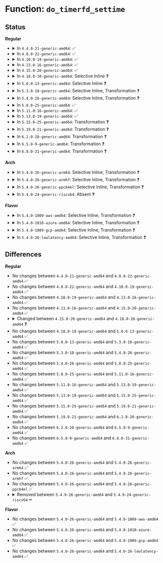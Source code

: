# Function: <code>do_timerfd_settime</code>

## Status
<b>Regular</b>
<ul>
<li>
<details>
<summary>In <code>4.4.0-21-generic-amd64</code>: ✅</summary>

```c
int do_timerfd_settime(int ufd, int flags, const struct itimerspec * new, struct itimerspec * old)
```

```json
{
  "name": "do_timerfd_settime",
  "collision_type": "Unique Static",
  "inline_type": "No",
  "funcs": [
    {
      "addr": 18446744071581304656,
      "name": "do_timerfd_settime",
      "external": false,
      "loc": "fs/timerfd.c:418",
      "file": "fs/timerfd.c",
      "inline": "seen, unknown",
      "caller_inline": [],
      "caller_func": [
        "fs/timerfd.c:SyS_timerfd_settime",
        "fs/timerfd.c:compat_SyS_timerfd_settime"
      ]
    }
  ],
  "symbols": [
    {
      "addr": 18446744071581304656,
      "name": "do_timerfd_settime",
      "section": ".text",
      "bind": "STB_LOCAL",
      "size": 975
    }
  ]
}
```
</details>
</li>
<li>
<details>
<summary>In <code>4.8.0-22-generic-amd64</code>: ✅</summary>

```c
int do_timerfd_settime(int ufd, int flags, const struct itimerspec * new, struct itimerspec * old)
```

```json
{
  "name": "do_timerfd_settime",
  "collision_type": "Unique Static",
  "inline_type": "No",
  "funcs": [
    {
      "addr": 18446744071581470800,
      "name": "do_timerfd_settime",
      "external": false,
      "loc": "fs/timerfd.c:423",
      "file": "fs/timerfd.c",
      "inline": "seen, unknown",
      "caller_inline": [],
      "caller_func": [
        "fs/timerfd.c:compat_SyS_timerfd_settime",
        "fs/timerfd.c:SyS_timerfd_settime"
      ]
    }
  ],
  "symbols": [
    {
      "addr": 18446744071581470800,
      "name": "do_timerfd_settime",
      "section": ".text",
      "bind": "STB_LOCAL",
      "size": 1052
    }
  ]
}
```
</details>
</li>
<li>
<details>
<summary>In <code>4.10.0-19-generic-amd64</code>: ✅</summary>

```c
int do_timerfd_settime(int ufd, int flags, const struct itimerspec * new, struct itimerspec * old)
```

```json
{
  "name": "do_timerfd_settime",
  "collision_type": "Unique Static",
  "inline_type": "No",
  "funcs": [
    {
      "addr": 18446744071581551488,
      "name": "do_timerfd_settime",
      "external": false,
      "loc": "fs/timerfd.c:423",
      "file": "fs/timerfd.c",
      "inline": "seen, unknown",
      "caller_inline": [],
      "caller_func": [
        "fs/timerfd.c:compat_SyS_timerfd_settime",
        "fs/timerfd.c:SyS_timerfd_settime"
      ]
    }
  ],
  "symbols": [
    {
      "addr": 18446744071581551488,
      "name": "do_timerfd_settime",
      "section": ".text",
      "bind": "STB_LOCAL",
      "size": 1042
    }
  ]
}
```
</details>
</li>
<li>
<details>
<summary>In <code>4.13.0-16-generic-amd64</code>: ✅</summary>

```c
int do_timerfd_settime(int ufd, int flags, const struct itimerspec * new, struct itimerspec * old)
```

```json
{
  "name": "do_timerfd_settime",
  "collision_type": "Unique Static",
  "inline_type": "No",
  "funcs": [
    {
      "addr": 18446744071581605392,
      "name": "do_timerfd_settime",
      "external": false,
      "loc": "fs/timerfd.c:434",
      "file": "fs/timerfd.c",
      "inline": "seen, unknown",
      "caller_inline": [],
      "caller_func": [
        "fs/timerfd.c:compat_SyS_timerfd_settime",
        "fs/timerfd.c:SyS_timerfd_settime"
      ]
    }
  ],
  "symbols": [
    {
      "addr": 18446744071581605392,
      "name": "do_timerfd_settime",
      "section": ".text",
      "bind": "STB_LOCAL",
      "size": 1009
    }
  ]
}
```
</details>
</li>
<li>
<details>
<summary>In <code>4.15.0-20-generic-amd64</code>: ✅</summary>

```c
int do_timerfd_settime(int ufd, int flags, const struct itimerspec * new, struct itimerspec * old)
```

```json
{
  "name": "do_timerfd_settime",
  "collision_type": "Unique Static",
  "inline_type": "No",
  "funcs": [
    {
      "addr": 18446744071581749552,
      "name": "do_timerfd_settime",
      "external": false,
      "loc": "fs/timerfd.c:435",
      "file": "fs/timerfd.c",
      "inline": "seen, unknown",
      "caller_inline": [],
      "caller_func": [
        "fs/timerfd.c:compat_SyS_timerfd_settime",
        "fs/timerfd.c:SyS_timerfd_settime"
      ]
    }
  ],
  "symbols": [
    {
      "addr": 18446744071581749552,
      "name": "do_timerfd_settime",
      "section": ".text",
      "bind": "STB_LOCAL",
      "size": 1015
    }
  ]
}
```
</details>
</li>
<li>
<details>
<summary>In <code>4.18.0-10-generic-amd64</code>: Selective Inline ❓</summary>

```c
int do_timerfd_settime(int ufd, int flags, const struct itimerspec64 * new, struct itimerspec64 * old)
```

```json
{
  "name": "do_timerfd_settime",
  "collision_type": "Unique Static",
  "inline_type": "Selective",
  "funcs": [
    {
      "addr": 18446744071581918368,
      "name": "do_timerfd_settime",
      "external": false,
      "loc": "fs/timerfd.c:435",
      "file": "fs/timerfd.c",
      "inline": "not declared, inlined",
      "caller_inline": [],
      "caller_func": [
        "fs/timerfd.c:__x32_compat_sys_timerfd_settime",
        "fs/timerfd.c:__ia32_compat_sys_timerfd_settime",
        "fs/timerfd.c:__ia32_sys_timerfd_settime",
        "fs/timerfd.c:__x64_sys_timerfd_settime"
      ]
    }
  ],
  "symbols": [
    {
      "addr": 18446744071581918368,
      "name": "do_timerfd_settime",
      "section": ".text",
      "bind": "STB_LOCAL",
      "size": 1093
    }
  ]
}
```
</details>
</li>
<li>
<details>
<summary>In <code>5.0.0-13-generic-amd64</code>: Selective Inline ❓</summary>

```c
int do_timerfd_settime(int ufd, int flags, const struct itimerspec64 * new, struct itimerspec64 * old)
```

```json
{
  "name": "do_timerfd_settime",
  "collision_type": "Unique Static",
  "inline_type": "Selective",
  "funcs": [
    {
      "addr": 18446744071582002736,
      "name": "do_timerfd_settime",
      "external": false,
      "loc": "fs/timerfd.c:435",
      "file": "fs/timerfd.c",
      "inline": "not declared, inlined",
      "caller_inline": [],
      "caller_func": [
        "fs/timerfd.c:__x32_compat_sys_timerfd_settime",
        "fs/timerfd.c:__ia32_compat_sys_timerfd_settime",
        "fs/timerfd.c:__ia32_sys_timerfd_settime",
        "fs/timerfd.c:__x64_sys_timerfd_settime"
      ]
    }
  ],
  "symbols": [
    {
      "addr": 18446744071582002736,
      "name": "do_timerfd_settime",
      "section": ".text",
      "bind": "STB_LOCAL",
      "size": 1093
    }
  ]
}
```
</details>
</li>
<li>
<details>
<summary>In <code>5.3.0-18-generic-amd64</code>: Selective Inline, Transformation ❓</summary>

```c
int do_timerfd_settime(int ufd, int flags, const struct itimerspec64 * new, struct itimerspec64 * old)
```

```json
{
  "name": "do_timerfd_settime",
  "collision_type": "Unique Static",
  "inline_type": "Selective",
  "funcs": [
    {
      "addr": 18446744071582138480,
      "name": "do_timerfd_settime",
      "external": false,
      "loc": "fs/timerfd.c:435",
      "file": "fs/timerfd.c",
      "inline": "not declared, inlined",
      "caller_inline": [],
      "caller_func": [
        "fs/timerfd.c:__ia32_sys_timerfd_settime32",
        "fs/timerfd.c:__x64_sys_timerfd_settime32",
        "fs/timerfd.c:__ia32_sys_timerfd_settime",
        "fs/timerfd.c:__x64_sys_timerfd_settime"
      ]
    }
  ],
  "symbols": [
    {
      "addr": 18446744071582138480,
      "name": "do_timerfd_settime.part.0",
      "section": ".text",
      "bind": "STB_LOCAL",
      "size": 1045
    },
    {
      "addr": 18446744071582139536,
      "name": "do_timerfd_settime",
      "section": ".text",
      "bind": "STB_LOCAL",
      "size": 64
    }
  ]
}
```
</details>
</li>
<li>
<details>
<summary>In <code>5.4.0-26-generic-amd64</code>: Selective Inline, Transformation ❓</summary>

```c
int do_timerfd_settime(int ufd, int flags, const struct itimerspec64 * new, struct itimerspec64 * old)
```

```json
{
  "name": "do_timerfd_settime",
  "collision_type": "Unique Static",
  "inline_type": "Selective",
  "funcs": [
    {
      "addr": 18446744071582215632,
      "name": "do_timerfd_settime",
      "external": false,
      "loc": "fs/timerfd.c:435",
      "file": "fs/timerfd.c",
      "inline": "not declared, inlined",
      "caller_inline": [],
      "caller_func": [
        "fs/timerfd.c:__ia32_sys_timerfd_settime32",
        "fs/timerfd.c:__x64_sys_timerfd_settime32",
        "fs/timerfd.c:__ia32_sys_timerfd_settime",
        "fs/timerfd.c:__x64_sys_timerfd_settime"
      ]
    }
  ],
  "symbols": [
    {
      "addr": 18446744071582215632,
      "name": "do_timerfd_settime.part.0",
      "section": ".text",
      "bind": "STB_LOCAL",
      "size": 1045
    },
    {
      "addr": 18446744071582216688,
      "name": "do_timerfd_settime",
      "section": ".text",
      "bind": "STB_LOCAL",
      "size": 64
    }
  ]
}
```
</details>
</li>
<li>
<details>
<summary>In <code>5.8.0-25-generic-amd64</code>: ✅</summary>

```c
int do_timerfd_settime(int ufd, int flags, const struct itimerspec64 * new, struct itimerspec64 * old)
```

```json
{
  "name": "do_timerfd_settime",
  "collision_type": "Unique Static",
  "inline_type": "No",
  "funcs": [
    {
      "addr": 18446744071582452816,
      "name": "do_timerfd_settime",
      "external": false,
      "loc": "fs/timerfd.c:438",
      "file": "fs/timerfd.c",
      "inline": "seen, unknown",
      "caller_inline": [],
      "caller_func": [
        "fs/timerfd.c:__ia32_sys_timerfd_settime32",
        "fs/timerfd.c:__x64_sys_timerfd_settime32",
        "fs/timerfd.c:__ia32_sys_timerfd_settime",
        "fs/timerfd.c:__x64_sys_timerfd_settime"
      ]
    }
  ],
  "symbols": [
    {
      "addr": 18446744071582452816,
      "name": "do_timerfd_settime",
      "section": ".text",
      "bind": "STB_LOCAL",
      "size": 1291
    }
  ]
}
```
</details>
</li>
<li>
<details>
<summary>In <code>5.11.0-16-generic-amd64</code>: ✅</summary>

```c
int do_timerfd_settime(int ufd, int flags, const struct itimerspec64 * new, struct itimerspec64 * old)
```

```json
{
  "name": "do_timerfd_settime",
  "collision_type": "Unique Static",
  "inline_type": "No",
  "funcs": [
    {
      "addr": 18446744071582509520,
      "name": "do_timerfd_settime",
      "external": false,
      "loc": "fs/timerfd.c:438",
      "file": "fs/timerfd.c",
      "inline": "seen, unknown",
      "caller_inline": [],
      "caller_func": [
        "fs/timerfd.c:__ia32_sys_timerfd_settime32",
        "fs/timerfd.c:__x64_sys_timerfd_settime32",
        "fs/timerfd.c:__ia32_sys_timerfd_settime",
        "fs/timerfd.c:__x64_sys_timerfd_settime"
      ]
    }
  ],
  "symbols": [
    {
      "addr": 18446744071582509520,
      "name": "do_timerfd_settime",
      "section": ".text",
      "bind": "STB_LOCAL",
      "size": 1295
    }
  ]
}
```
</details>
</li>
<li>
<details>
<summary>In <code>5.13.0-19-generic-amd64</code>: ✅</summary>

```c
int do_timerfd_settime(int ufd, int flags, const struct itimerspec64 * new, struct itimerspec64 * old)
```

```json
{
  "name": "do_timerfd_settime",
  "collision_type": "Unique Static",
  "inline_type": "No",
  "funcs": [
    {
      "addr": 18446744071582537296,
      "name": "do_timerfd_settime",
      "external": false,
      "loc": "fs/timerfd.c:438",
      "file": "fs/timerfd.c",
      "inline": "seen, unknown",
      "caller_inline": [],
      "caller_func": [
        "fs/timerfd.c:__ia32_sys_timerfd_settime32",
        "fs/timerfd.c:__x64_sys_timerfd_settime32",
        "fs/timerfd.c:__ia32_sys_timerfd_settime",
        "fs/timerfd.c:__x64_sys_timerfd_settime"
      ]
    }
  ],
  "symbols": [
    {
      "addr": 18446744071582537296,
      "name": "do_timerfd_settime",
      "section": ".text",
      "bind": "STB_LOCAL",
      "size": 1295
    }
  ]
}
```
</details>
</li>
<li>
<details>
<summary>In <code>5.15.0-25-generic-amd64</code>: Transformation ❓</summary>

```c
int do_timerfd_settime(int ufd, int flags, const struct itimerspec64 * new, struct itimerspec64 * old)
```

```json
{
  "name": "do_timerfd_settime",
  "collision_type": "Unique Static",
  "inline_type": "No",
  "funcs": [
    {
      "addr": 0,
      "name": "do_timerfd_settime",
      "external": false,
      "loc": "fs/timerfd.c:454",
      "file": "fs/timerfd.c",
      "inline": "seen, unknown",
      "caller_inline": [],
      "caller_func": [
        "fs/timerfd.c:__ia32_sys_timerfd_settime32",
        "fs/timerfd.c:__x64_sys_timerfd_settime32",
        "fs/timerfd.c:__ia32_sys_timerfd_settime",
        "fs/timerfd.c:__x64_sys_timerfd_settime"
      ]
    }
  ],
  "symbols": [
    {
      "addr": 18446744071582853072,
      "name": "do_timerfd_settime",
      "section": ".text",
      "bind": "STB_LOCAL",
      "size": 1234
    },
    {
      "addr": 18446744071592236539,
      "name": "do_timerfd_settime.cold",
      "section": ".text",
      "bind": "STB_LOCAL",
      "size": 49
    }
  ]
}
```
</details>
</li>
<li>
<details>
<summary>In <code>5.19.0-21-generic-amd64</code>: Transformation ❓</summary>

```c
int do_timerfd_settime(int ufd, int flags, const struct itimerspec64 * new, struct itimerspec64 * old)
```

```json
{
  "name": "do_timerfd_settime",
  "collision_type": "Unique Static",
  "inline_type": "No",
  "funcs": [
    {
      "addr": 0,
      "name": "do_timerfd_settime",
      "external": false,
      "loc": "fs/timerfd.c:454",
      "file": "fs/timerfd.c",
      "inline": "seen, unknown",
      "caller_inline": [],
      "caller_func": [
        "fs/timerfd.c:__ia32_sys_timerfd_settime32",
        "fs/timerfd.c:__x64_sys_timerfd_settime32",
        "fs/timerfd.c:__ia32_sys_timerfd_settime",
        "fs/timerfd.c:__x64_sys_timerfd_settime"
      ]
    }
  ],
  "symbols": [
    {
      "addr": 18446744071583412288,
      "name": "do_timerfd_settime",
      "section": ".text",
      "bind": "STB_LOCAL",
      "size": 1273
    },
    {
      "addr": 18446744071594016682,
      "name": "do_timerfd_settime.cold",
      "section": ".text",
      "bind": "STB_LOCAL",
      "size": 79
    }
  ]
}
```
</details>
</li>
<li>
<details>
<summary>In <code>6.2.0-20-generic-amd64</code>: Transformation ❓</summary>

```c
int do_timerfd_settime(int ufd, int flags, const struct itimerspec64 * new, struct itimerspec64 * old)
```

```json
{
  "name": "do_timerfd_settime",
  "collision_type": "Unique Static",
  "inline_type": "No",
  "funcs": [
    {
      "addr": 0,
      "name": "do_timerfd_settime",
      "external": false,
      "loc": "fs/timerfd.c:454",
      "file": "fs/timerfd.c",
      "inline": "seen, unknown",
      "caller_inline": [],
      "caller_func": [
        "fs/timerfd.c:__ia32_sys_timerfd_settime32",
        "fs/timerfd.c:__x64_sys_timerfd_settime32",
        "fs/timerfd.c:__ia32_sys_timerfd_settime",
        "fs/timerfd.c:__x64_sys_timerfd_settime"
      ]
    }
  ],
  "symbols": [
    {
      "addr": 18446744071583999568,
      "name": "do_timerfd_settime",
      "section": ".text",
      "bind": "STB_LOCAL",
      "size": 1273
    },
    {
      "addr": 18446744071596056368,
      "name": "do_timerfd_settime.cold",
      "section": ".text",
      "bind": "STB_LOCAL",
      "size": 79
    }
  ]
}
```
</details>
</li>
<li>
<details>
<summary>In <code>6.5.0-9-generic-amd64</code>: Transformation ❓</summary>

```c
int do_timerfd_settime(int ufd, int flags, const struct itimerspec64 * new, struct itimerspec64 * old)
```

```json
{
  "name": "do_timerfd_settime",
  "collision_type": "Unique Static",
  "inline_type": "No",
  "funcs": [
    {
      "addr": 0,
      "name": "do_timerfd_settime",
      "external": false,
      "loc": "fs/timerfd.c:454",
      "file": "fs/timerfd.c",
      "inline": "seen, unknown",
      "caller_inline": [],
      "caller_func": [
        "fs/timerfd.c:__ia32_sys_timerfd_settime32",
        "fs/timerfd.c:__x64_sys_timerfd_settime32",
        "fs/timerfd.c:__ia32_sys_timerfd_settime",
        "fs/timerfd.c:__x64_sys_timerfd_settime"
      ]
    }
  ],
  "symbols": [
    {
      "addr": 18446744071584224240,
      "name": "do_timerfd_settime",
      "section": ".text",
      "bind": "STB_LOCAL",
      "size": 1276
    },
    {
      "addr": 18446744071596580542,
      "name": "do_timerfd_settime.cold",
      "section": ".text",
      "bind": "STB_LOCAL",
      "size": 79
    }
  ]
}
```
</details>
</li>
<li>
<details>
<summary>In <code>6.8.0-31-generic-amd64</code>: Transformation ❓</summary>

```c
int do_timerfd_settime(int ufd, int flags, const struct itimerspec64 * new, struct itimerspec64 * old)
```

```json
{
  "name": "do_timerfd_settime",
  "collision_type": "Unique Static",
  "inline_type": "No",
  "funcs": [
    {
      "addr": 0,
      "name": "do_timerfd_settime",
      "external": false,
      "loc": "fs/timerfd.c:454",
      "file": "fs/timerfd.c",
      "inline": "seen, unknown",
      "caller_inline": [],
      "caller_func": [
        "fs/timerfd.c:__ia32_sys_timerfd_settime32",
        "fs/timerfd.c:__x64_sys_timerfd_settime32",
        "fs/timerfd.c:__ia32_sys_timerfd_settime",
        "fs/timerfd.c:__x64_sys_timerfd_settime"
      ]
    }
  ],
  "symbols": [
    {
      "addr": 18446744071584438832,
      "name": "do_timerfd_settime",
      "section": ".text",
      "bind": "STB_LOCAL",
      "size": 1276
    },
    {
      "addr": 18446744071597484459,
      "name": "do_timerfd_settime.cold",
      "section": ".text",
      "bind": "STB_LOCAL",
      "size": 79
    }
  ]
}
```
</details>
</li>
</ul>
<b>Arch</b>
<ul>
<li>
<details>
<summary>In <code>5.4.0-26-generic-arm64</code>: Selective Inline, Transformation ❓</summary>

```c
int do_timerfd_settime(int ufd, int flags, const struct itimerspec64 * new, struct itimerspec64 * old)
```

```json
{
  "name": "do_timerfd_settime",
  "collision_type": "Unique Static",
  "inline_type": "Selective",
  "funcs": [
    {
      "addr": 18446603336493779864,
      "name": "do_timerfd_settime",
      "external": false,
      "loc": "fs/timerfd.c:435",
      "file": "fs/timerfd.c",
      "inline": "not declared, inlined",
      "caller_inline": [],
      "caller_func": [
        "fs/timerfd.c:__arm64_sys_timerfd_settime32",
        "fs/timerfd.c:__arm64_sys_timerfd_settime"
      ]
    }
  ],
  "symbols": [
    {
      "addr": 18446603336493779864,
      "name": "do_timerfd_settime.part.0",
      "section": ".text",
      "bind": "STB_LOCAL",
      "size": 1244
    },
    {
      "addr": 18446603336493781112,
      "name": "do_timerfd_settime",
      "section": ".text",
      "bind": "STB_LOCAL",
      "size": 144
    }
  ]
}
```
</details>
</li>
<li>
<details>
<summary>In <code>5.4.0-26-generic-armhf</code>: Selective Inline, Transformation ❓</summary>

```c
int do_timerfd_settime(int ufd, int flags, const struct itimerspec64 * new, struct itimerspec64 * old)
```

```json
{
  "name": "do_timerfd_settime",
  "collision_type": "Unique Static",
  "inline_type": "Selective",
  "funcs": [
    {
      "addr": 3227294532,
      "name": "do_timerfd_settime",
      "external": false,
      "loc": "fs/timerfd.c:435",
      "file": "fs/timerfd.c",
      "inline": "not declared, inlined",
      "caller_inline": [],
      "caller_func": [
        "fs/timerfd.c:__se_sys_timerfd_settime32",
        "fs/timerfd.c:__se_sys_timerfd_settime"
      ]
    }
  ],
  "symbols": [
    {
      "addr": 3227294532,
      "name": "do_timerfd_settime.part.0",
      "section": ".text",
      "bind": "STB_LOCAL",
      "size": 1132
    },
    {
      "addr": 3227295664,
      "name": "do_timerfd_settime",
      "section": ".text",
      "bind": "STB_LOCAL",
      "size": 108
    }
  ]
}
```
</details>
</li>
<li>
<details>
<summary>In <code>5.4.0-26-generic-ppc64el</code>: Selective Inline, Transformation ❓</summary>

```c
int do_timerfd_settime(int ufd, int flags, const struct itimerspec64 * new, struct itimerspec64 * old)
```

```json
{
  "name": "do_timerfd_settime",
  "collision_type": "Unique Static",
  "inline_type": "Selective",
  "funcs": [
    {
      "addr": 13835058055287393424,
      "name": "do_timerfd_settime",
      "external": false,
      "loc": "fs/timerfd.c:435",
      "file": "fs/timerfd.c",
      "inline": "not declared, inlined",
      "caller_inline": [],
      "caller_func": [
        "fs/timerfd.c:__se_sys_timerfd_settime32",
        "fs/timerfd.c:__se_sys_timerfd_settime"
      ]
    }
  ],
  "symbols": [
    {
      "addr": 13835058055287393424,
      "name": "do_timerfd_settime.part.0",
      "section": ".text",
      "bind": "STB_LOCAL",
      "size": 1524
    },
    {
      "addr": 13835058055287394960,
      "name": "do_timerfd_settime",
      "section": ".text",
      "bind": "STB_LOCAL",
      "size": 104
    }
  ]
}
```
</details>
</li>
<li>
<details>
<summary>In <code>5.4.0-24-generic-riscv64</code>: Absent ❓</summary>

```json
{
  "name": "do_timerfd_settime",
  "collision_type": "Unique Static",
  "inline_type": "Full",
  "funcs": [
    {
      "addr": 18446743936273374692,
      "name": "do_timerfd_settime",
      "external": false,
      "loc": "fs/timerfd.c:435",
      "file": "fs/timerfd.c",
      "inline": "not declared, inlined",
      "caller_inline": [
        "fs/timerfd.c:__se_sys_timerfd_settime"
      ],
      "caller_func": []
    }
  ],
  "symbols": []
}
```
</details>
</li>
</ul>
<b>Flavor</b>
<ul>
<li>
<details>
<summary>In <code>5.4.0-1009-aws-amd64</code>: Selective Inline, Transformation ❓</summary>

```c
int do_timerfd_settime(int ufd, int flags, const struct itimerspec64 * new, struct itimerspec64 * old)
```

```json
{
  "name": "do_timerfd_settime",
  "collision_type": "Unique Static",
  "inline_type": "Selective",
  "funcs": [
    {
      "addr": 18446744071582184368,
      "name": "do_timerfd_settime",
      "external": false,
      "loc": "fs/timerfd.c:435",
      "file": "fs/timerfd.c",
      "inline": "not declared, inlined",
      "caller_inline": [],
      "caller_func": [
        "fs/timerfd.c:__ia32_sys_timerfd_settime32",
        "fs/timerfd.c:__x64_sys_timerfd_settime32",
        "fs/timerfd.c:__ia32_sys_timerfd_settime",
        "fs/timerfd.c:__x64_sys_timerfd_settime"
      ]
    }
  ],
  "symbols": [
    {
      "addr": 18446744071582184368,
      "name": "do_timerfd_settime.part.0",
      "section": ".text",
      "bind": "STB_LOCAL",
      "size": 1045
    },
    {
      "addr": 18446744071582185424,
      "name": "do_timerfd_settime",
      "section": ".text",
      "bind": "STB_LOCAL",
      "size": 64
    }
  ]
}
```
</details>
</li>
<li>
<details>
<summary>In <code>5.4.0-1010-azure-amd64</code>: Selective Inline, Transformation ❓</summary>

```c
int do_timerfd_settime(int ufd, int flags, const struct itimerspec64 * new, struct itimerspec64 * old)
```

```json
{
  "name": "do_timerfd_settime",
  "collision_type": "Unique Static",
  "inline_type": "Selective",
  "funcs": [
    {
      "addr": 18446744071582121952,
      "name": "do_timerfd_settime",
      "external": false,
      "loc": "fs/timerfd.c:435",
      "file": "fs/timerfd.c",
      "inline": "not declared, inlined",
      "caller_inline": [],
      "caller_func": [
        "fs/timerfd.c:__ia32_sys_timerfd_settime32",
        "fs/timerfd.c:__x64_sys_timerfd_settime32",
        "fs/timerfd.c:__ia32_sys_timerfd_settime",
        "fs/timerfd.c:__x64_sys_timerfd_settime"
      ]
    }
  ],
  "symbols": [
    {
      "addr": 18446744071582121952,
      "name": "do_timerfd_settime.part.0",
      "section": ".text",
      "bind": "STB_LOCAL",
      "size": 1033
    },
    {
      "addr": 18446744071582122992,
      "name": "do_timerfd_settime",
      "section": ".text",
      "bind": "STB_LOCAL",
      "size": 64
    }
  ]
}
```
</details>
</li>
<li>
<details>
<summary>In <code>5.4.0-1009-gcp-amd64</code>: Selective Inline, Transformation ❓</summary>

```c
int do_timerfd_settime(int ufd, int flags, const struct itimerspec64 * new, struct itimerspec64 * old)
```

```json
{
  "name": "do_timerfd_settime",
  "collision_type": "Unique Static",
  "inline_type": "Selective",
  "funcs": [
    {
      "addr": 18446744071582174848,
      "name": "do_timerfd_settime",
      "external": false,
      "loc": "fs/timerfd.c:435",
      "file": "fs/timerfd.c",
      "inline": "not declared, inlined",
      "caller_inline": [],
      "caller_func": [
        "fs/timerfd.c:__ia32_sys_timerfd_settime32",
        "fs/timerfd.c:__x64_sys_timerfd_settime32",
        "fs/timerfd.c:__ia32_sys_timerfd_settime",
        "fs/timerfd.c:__x64_sys_timerfd_settime"
      ]
    }
  ],
  "symbols": [
    {
      "addr": 18446744071582174848,
      "name": "do_timerfd_settime.part.0",
      "section": ".text",
      "bind": "STB_LOCAL",
      "size": 1045
    },
    {
      "addr": 18446744071582175904,
      "name": "do_timerfd_settime",
      "section": ".text",
      "bind": "STB_LOCAL",
      "size": 64
    }
  ]
}
```
</details>
</li>
<li>
<details>
<summary>In <code>5.4.0-26-lowlatency-amd64</code>: Selective Inline, Transformation ❓</summary>

```c
int do_timerfd_settime(int ufd, int flags, const struct itimerspec64 * new, struct itimerspec64 * old)
```

```json
{
  "name": "do_timerfd_settime",
  "collision_type": "Unique Static",
  "inline_type": "Selective",
  "funcs": [
    {
      "addr": 18446744071582251408,
      "name": "do_timerfd_settime",
      "external": false,
      "loc": "fs/timerfd.c:435",
      "file": "fs/timerfd.c",
      "inline": "not declared, inlined",
      "caller_inline": [],
      "caller_func": [
        "fs/timerfd.c:__ia32_sys_timerfd_settime32",
        "fs/timerfd.c:__x64_sys_timerfd_settime32",
        "fs/timerfd.c:__ia32_sys_timerfd_settime",
        "fs/timerfd.c:__x64_sys_timerfd_settime"
      ]
    }
  ],
  "symbols": [
    {
      "addr": 18446744071582251408,
      "name": "do_timerfd_settime.part.0",
      "section": ".text",
      "bind": "STB_LOCAL",
      "size": 1021
    },
    {
      "addr": 18446744071582252432,
      "name": "do_timerfd_settime",
      "section": ".text",
      "bind": "STB_LOCAL",
      "size": 64
    }
  ]
}
```
</details>
</li>
</ul>

## Differences
<b>Regular</b>
<ul>
<li>
No changes between <code>4.4.0-21-generic-amd64</code> and <code>4.8.0-22-generic-amd64</code> ✅
</li>
<li>
No changes between <code>4.8.0-22-generic-amd64</code> and <code>4.10.0-19-generic-amd64</code> ✅
</li>
<li>
No changes between <code>4.10.0-19-generic-amd64</code> and <code>4.13.0-16-generic-amd64</code> ✅
</li>
<li>
No changes between <code>4.13.0-16-generic-amd64</code> and <code>4.15.0-20-generic-amd64</code> ✅
</li>
<li>
<details>
<summary>Changed between <code>4.15.0-20-generic-amd64</code> and <code>4.18.0-10-generic-amd64</code> ❓</summary>
<ul>
<li>
<b>Param type changed. </b>
<code>const struct itimerspec * new</code> ➡️ <code>const struct itimerspec64 * new</code>
</li>
<li>
<b>Param type changed. </b>
<code>struct itimerspec * old</code> ➡️ <code>struct itimerspec64 * old</code>
</li>
</ul>
</details>
</li>
<li>
No changes between <code>4.18.0-10-generic-amd64</code> and <code>5.0.0-13-generic-amd64</code> ✅
</li>
<li>
No changes between <code>5.0.0-13-generic-amd64</code> and <code>5.3.0-18-generic-amd64</code> ✅
</li>
<li>
No changes between <code>5.3.0-18-generic-amd64</code> and <code>5.4.0-26-generic-amd64</code> ✅
</li>
<li>
No changes between <code>5.4.0-26-generic-amd64</code> and <code>5.8.0-25-generic-amd64</code> ✅
</li>
<li>
No changes between <code>5.8.0-25-generic-amd64</code> and <code>5.11.0-16-generic-amd64</code> ✅
</li>
<li>
No changes between <code>5.11.0-16-generic-amd64</code> and <code>5.13.0-19-generic-amd64</code> ✅
</li>
<li>
No changes between <code>5.13.0-19-generic-amd64</code> and <code>5.15.0-25-generic-amd64</code> ✅
</li>
<li>
No changes between <code>5.15.0-25-generic-amd64</code> and <code>5.19.0-21-generic-amd64</code> ✅
</li>
<li>
No changes between <code>5.19.0-21-generic-amd64</code> and <code>6.2.0-20-generic-amd64</code> ✅
</li>
<li>
No changes between <code>6.2.0-20-generic-amd64</code> and <code>6.5.0-9-generic-amd64</code> ✅
</li>
<li>
No changes between <code>6.5.0-9-generic-amd64</code> and <code>6.8.0-31-generic-amd64</code> ✅
</li>
</ul>
<b>Arch</b>
<ul>
<li>
No changes between <code>5.4.0-26-generic-amd64</code> and <code>5.4.0-26-generic-arm64</code> ✅
</li>
<li>
No changes between <code>5.4.0-26-generic-amd64</code> and <code>5.4.0-26-generic-armhf</code> ✅
</li>
<li>
No changes between <code>5.4.0-26-generic-amd64</code> and <code>5.4.0-26-generic-ppc64el</code> ✅
</li>
<li>
<details>
<summary>Removed between <code>5.4.0-26-generic-amd64</code> and <code>5.4.0-24-generic-riscv64</code> ➖</summary>

```c
int do_timerfd_settime(int ufd, int flags, const struct itimerspec64 * new, struct itimerspec64 * old)
```
</details>
</li>
</ul>
<b>Flavor</b>
<ul>
<li>
No changes between <code>5.4.0-26-generic-amd64</code> and <code>5.4.0-1009-aws-amd64</code> ✅
</li>
<li>
No changes between <code>5.4.0-26-generic-amd64</code> and <code>5.4.0-1010-azure-amd64</code> ✅
</li>
<li>
No changes between <code>5.4.0-26-generic-amd64</code> and <code>5.4.0-1009-gcp-amd64</code> ✅
</li>
<li>
No changes between <code>5.4.0-26-generic-amd64</code> and <code>5.4.0-26-lowlatency-amd64</code> ✅
</li>
</ul>
